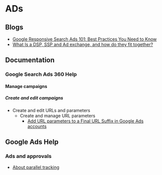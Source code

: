 # ADs
## Blogs
* [Google Responsive Search Ads 101: Best Practices You Need to Know](https://www.wordstream.com/blog/ws/2018/07/10/responsive-search-ads)
* [What Is a DSP, SSP and Ad exchange, and how do they fit together?](http://www.bannerconnect.net/what-is-a-dsp-ssp-and-ad-exchange/)

## Documentation
### Google Search Ads 360 Help
#### Manage campaigns
##### Create and edit campaigns
* Create and edit URLs and parameters
  * Create and manage URL parameters
    * [Add URL parameters to a Final URL Suffix in Google Ads accounts](https://support.google.com/searchads/answer/9072131)

## Google Ads Help
### Ads and approvals
* [About parallel tracking](https://support.google.com/google-ads/answer/7544674)
